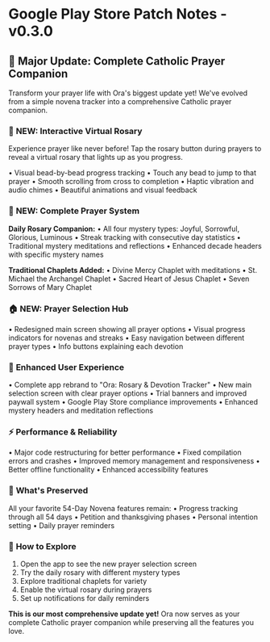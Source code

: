 # Google Play Store Patch Notes - v0.3.0

## 🎉 Major Update: Complete Catholic Prayer Companion

Transform your prayer life with Ora's biggest update yet! We've evolved from a simple novena tracker into a comprehensive Catholic prayer companion.

### 🔮 **NEW: Interactive Virtual Rosary**
Experience prayer like never before! Tap the rosary button during prayers to reveal a virtual rosary that lights up as you progress.

• Visual bead-by-bead progress tracking
• Touch any bead to jump to that prayer
• Smooth scrolling from cross to completion
• Haptic vibration and audio chimes
• Beautiful animations and visual feedback

### 🌹 **NEW: Complete Prayer System**
**Daily Rosary Companion:**
• All four mystery types: Joyful, Sorrowful, Glorious, Luminous
• Streak tracking with consecutive day statistics
• Traditional mystery meditations and reflections
• Enhanced decade headers with specific mystery names

**Traditional Chaplets Added:**
• Divine Mercy Chaplet with meditations
• St. Michael the Archangel Chaplet
• Sacred Heart of Jesus Chaplet
• Seven Sorrows of Mary Chaplet

### 🏠 **NEW: Prayer Selection Hub**
• Redesigned main screen showing all prayer options
• Visual progress indicators for novenas and streaks
• Easy navigation between different prayer types
• Info buttons explaining each devotion

### 📱 **Enhanced User Experience**
• Complete app rebrand to "Ora: Rosary & Devotion Tracker"
• New main selection screen with clear prayer options
• Trial banners and improved paywall system
• Google Play Store compliance improvements
• Enhanced mystery headers and meditation reflections

### ⚡ **Performance & Reliability**
• Major code restructuring for better performance
• Fixed compilation errors and crashes
• Improved memory management and responsiveness
• Better offline functionality
• Enhanced accessibility features

### 🎯 **What's Preserved**
All your favorite 54-Day Novena features remain:
• Progress tracking through all 54 days
• Petition and thanksgiving phases
• Personal intention setting
• Daily prayer reminders

### 🚀 **How to Explore**
1. Open the app to see the new prayer selection screen
2. Try the daily rosary with different mystery types
3. Explore traditional chaplets for variety
4. Enable the virtual rosary during prayers
5. Set up notifications for daily reminders

**This is our most comprehensive update yet!** Ora now serves as your complete Catholic prayer companion while preserving all the features you love.